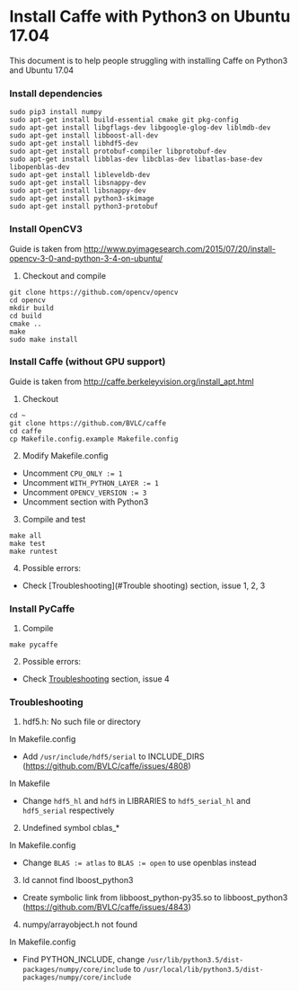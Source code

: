 # Install Caffe with Python3 on Ubuntu 17.04

This document is to help people struggling with installing Caffe on Python3 and Ubuntu 17.04

### Install dependencies

```shell
sudo pip3 install numpy
sudo apt-get install build-essential cmake git pkg-config
sudo apt-get install libgflags-dev libgoogle-glog-dev liblmdb-dev
sudo apt-get install libboost-all-dev
sudo apt-get install libhdf5-dev
sudo apt-get install protobuf-compiler libprotobuf-dev
sudo apt-get install libblas-dev libcblas-dev libatlas-base-dev libopenblas-dev
sudo apt-get install libleveldb-dev
sudo apt-get install libsnappy-dev
sudo apt-get install libsnappy-dev
sudo apt-get install python3-skimage
sudo apt-get install python3-protobuf
```

### Install OpenCV3

Guide is taken from http://www.pyimagesearch.com/2015/07/20/install-opencv-3-0-and-python-3-4-on-ubuntu/

1. Checkout and compile

```shell
git clone https://github.com/opencv/opencv
cd opencv
mkdir build
cd build
cmake ..
make
sudo make install
```

### Install Caffe (without GPU support)

Guide is taken from http://caffe.berkeleyvision.org/install_apt.html

1. Checkout

```shell
cd ~
git clone https://github.com/BVLC/caffe
cd caffe
cp Makefile.config.example Makefile.config
```

2. Modify Makefile.config

- Uncomment `CPU_ONLY := 1`
- Uncomment `WITH_PYTHON_LAYER := 1`
- Uncomment `OPENCV_VERSION := 3`
- Uncomment section with Python3

3. Compile and test

```shell
make all
make test
make runtest
```

4. Possible errors:

- Check [Troubleshooting](#Trouble shooting) section, issue 1, 2, 3

### Install PyCaffe

1. Compile

```shell
make pycaffe
```

2. Possible errors:

- Check [Troubleshooting](#troubleshooting) section, issue 4

### Troubleshooting

1. hdf5.h: No such file or directory

In Makefile.config
- Add `/usr/include/hdf5/serial` to INCLUDE_DIRS (https://github.com/BVLC/caffe/issues/4808)

In Makefile
- Change `hdf5_hl` and `hdf5` in LIBRARIES to `hdf5_serial_hl` and `hdf5_serial` respectively

2. Undefined symbol cblas_*

In Makefile.config
- Change `BLAS := atlas` to `BLAS := open` to use openblas instead

3. ld cannot find lboost_python3

- Create symbolic link from libboost_python-py35.so to libboost_python3 (https://github.com/BVLC/caffe/issues/4843)

4. numpy/arrayobject.h not found

In Makefile.config
- Find PYTHON_INCLUDE, change `/usr/lib/python3.5/dist-packages/numpy/core/include` to `/usr/local/lib/python3.5/dist-packages/numpy/core/include`
